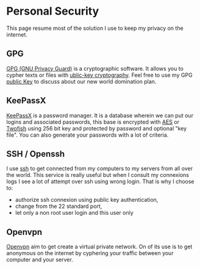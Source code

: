 # Personal Security

This page resume most of the solution I use to keep my privacy on the internet.

## GPG

[GPG (GNU Privacy Guard)](http://www.gnupg.org/) is a cryptographic software.
It allows you to cypher texts or files with
[ublic-key cryptography](http://en.wikipedia.org/wiki/Public-key_cryptography).
Feel free to use my GPG [public Key](/publickey) to discuss about our new world
domination plan.

## KeePassX

[KeePassX](http://www.keepassx.org) is a password manager.
It is a database wherein we can put our logins and associated passwords, this
base is encrypted with
[AES](http://en.wikipedia.org/wiki/Advanced_Encryption_Standard) or
[Twofish](http://en.wikipedia.org/wiki/Twofish)
using 256 bit key and protected by password and optional "key file".
You can also generate your passwords with a lot of criteria.

## SSH / Openssh

I use [ssh](http://en.wikipedia.org/wiki/Secure_Shell) to get connected from my
computers to my servers from all over the world.
This service is really useful but when I consult my connexions logs I see a lot
of attempt over ssh using wrong login. That is why I choose to:

* authorize ssh connexion using public key authentication,
* change from the 22 standard port,
* let only a non root user login and this user only

## Openvpn

[Openvpn](http://en.wikipedia.org/wiki/Openvpn) aim to get create a virtual
private network. On of its use is to get anonymous on the internet by cyphering
your traffic between your computer and your server.

